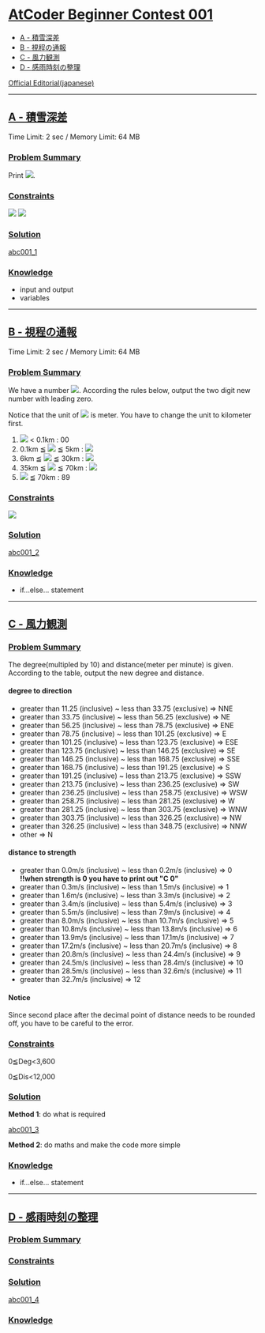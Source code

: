 # [AtCoder Beginner Contest 001](https://atcoder.jp/contests/abc001)

- [A - 積雪深差](https://github.com/xuelei7/mylibrary/blob/master/AtCoder/abc001.md#a---積雪深差)
- [B - 視程の通報](https://github.com/xuelei7/mylibrary/blob/master/AtCoder/abc001.md#b---視程の通報)
- [C - 風力観測](https://github.com/xuelei7/mylibrary/blob/master/AtCoder/abc001.md#c---風力観測)
- [D - 感雨時刻の整理](https://github.com/xuelei7/mylibrary/blob/master/AtCoder/abc001.md#d---感雨時刻の整理)

[Official Editorial(japanese)](https://www.slideshare.net/chokudai/abc001)

---
## [A - 積雪深差](https://atcoder.jp/contests/abc001/tasks/abc001_1)
Time Limit: 2 sec / Memory Limit: 64 MB

### <u>Problem Summary</u>
Print <img src="https://latex.codecogs.com/gif.latex?H_1-H_2" />.

### <u>Constraints</u>
<img src="https://latex.codecogs.com/gif.latex?0\leqslant&space;H_1\leqslant2000" />
<img src="https://latex.codecogs.com/gif.latex?0\leqslant&space;H_2\leqslant2000" />



### <u>Solution</u>
[abc001_1](https://github.com/xuelei7/mylibrary/blob/master/AtCoder/abc001-100/abc001/a.cpp)

### <u>Knowledge</u>
- input and output
- variables


---
## [B - 視程の通報](https://atcoder.jp/contests/abc001/tasks/abc001_2)
Time Limit: 2 sec / Memory Limit: 64 MB

### <u>Problem Summary</u>
We have a number <img src="https://latex.codecogs.com/gif.latex?m" />. According the rules below, output the two digit new number with leading zero.

Notice that the unit of <img src="https://latex.codecogs.com/gif.latex?m" /> is meter. You have to change the unit to kilometer first.

1. <img src="https://latex.codecogs.com/gif.latex?m" /> < 0.1km : 00
2. 0.1km ≦ <img src="https://latex.codecogs.com/gif.latex?m" /> ≦ 5km : <img src="https://latex.codecogs.com/gif.latex?10&space;\times&space;m" />
3. 6km ≦ <img src="https://latex.codecogs.com/gif.latex?m" /> ≦ 30km : <img src="https://latex.codecogs.com/gif.latex?m&plus;50" />
4. 35km ≦ <img src="https://latex.codecogs.com/gif.latex?m" /> ≦ 70km : <img src="https://latex.codecogs.com/gif.latex?(m-30)\div5&plus;80" />
5. <img src="https://latex.codecogs.com/gif.latex?m" /> ≦ 70km : 89

### <u>Constraints</u>
<img src="https://latex.codecogs.com/gif.latex?0\leqslant&space;m\leqslant&space;100,000" />

### <u>Solution</u>
[abc001_2](https://github.com/xuelei7/mylibrary/blob/master/AtCoder/abc001-100/abc001/b.cpp)

### <u>Knowledge</u>
- if...else... statement


---
## [C - 風力観測](https://atcoder.jp/contests/abc001/tasks/abc001_3)

### <u>Problem Summary</u>
The degree(multipled by 10) and distance(meter per minute) is given. According to the table, output the new degree and distance.

#### degree to direction
- greater than 11.25 (inclusive) ~ less than 33.75 (exclusive) ⇒ NNE
- greater than 33.75 (inclusive) ~ less than 56.25 (exclusive) ⇒ NE
- greater than 56.25 (inclusive) ~ less than 78.75 (exclusive) ⇒ ENE
- greater than 78.75 (inclusive) ~ less than 101.25 (exclusive) ⇒ E
- greater than 101.25 (inclusive) ~ less than 123.75 (exclusive) ⇒ ESE
- greater than 123.75 (inclusive) ~ less than 146.25 (exclusive) ⇒ SE
- greater than 146.25 (inclusive) ~ less than 168.75 (exclusive) ⇒ SSE
- greater than 168.75 (inclusive) ~ less than 191.25 (exclusive) ⇒ S
- greater than 191.25 (inclusive) ~ less than 213.75 (exclusive) ⇒ SSW
- greater than 213.75 (inclusive) ~ less than 236.25 (exclusive) ⇒ SW
- greater than 236.25 (inclusive) ~ less than 258.75 (exclusive) ⇒ WSW
- greater than 258.75 (inclusive) ~ less than 281.25 (exclusive) ⇒ W
- greater than 281.25 (inclusive) ~ less than 303.75 (exclusive) ⇒ WNW
- greater than 303.75 (inclusive) ~ less than 326.25 (exclusive) ⇒ NW
- greater than 326.25 (inclusive) ~ less than 348.75 (exclusive) ⇒ NNW
- other ⇒ N

#### distance to strength
- greater than 0.0m/s (inclusive) ~ less than 0.2m/s (inclusive) ⇒ 0 **!!when strength is 0 you have to print out "C 0"**
- greater than 0.3m/s (inclusive) ~ less than 1.5m/s (inclusive) ⇒ 1
- greater than 1.6m/s (inclusive) ~ less than 3.3m/s (inclusive) ⇒ 2
- greater than 3.4m/s (inclusive) ~ less than 5.4m/s (inclusive) ⇒ 3
- greater than 5.5m/s (inclusive) ~ less than 7.9m/s (inclusive) ⇒ 4
- greater than 8.0m/s (inclusive) ~ less than 10.7m/s (inclusive) ⇒ 5
- greater than 10.8m/s (inclusive) ~ less than 13.8m/s (inclusive) ⇒ 6
- greater than 13.9m/s (inclusive) ~ less than 17.1m/s (inclusive) ⇒ 7
- greater than 17.2m/s (inclusive) ~ less than 20.7m/s (inclusive) ⇒ 8
- greater than 20.8m/s (inclusive) ~ less than 24.4m/s (inclusive) ⇒ 9
- greater than 24.5m/s (inclusive) ~ less than 28.4m/s (inclusive) ⇒ 10
- greater than 28.5m/s (inclusive) ~ less than 32.6m/s (inclusive) ⇒ 11
- greater than 32.7m/s (inclusive) ⇒ 12

#### Notice
Since second place after the decimal point of distance needs to be rounded off, you have to be careful to the error.

### <u>Constraints</u>
0≦Deg<3,600

0≦Dis<12,000

### <u>Solution</u>
**Method 1**: do what is required

[abc001_3](https://github.com/xuelei7/mylibrary/blob/master/AtCoder/abc001-100/abc001/c.cpp)

**Method 2**: do maths and make the code more simple

### <u>Knowledge</u>
- if...else... statement



---
## [D - 感雨時刻の整理](https://atcoder.jp/contests/abc001/tasks/abc001_4)

### <u>Problem Summary</u>

### <u>Constraints</u>

### <u>Solution</u>
[abc001_4](https://github.com/xuelei7/mylibrary/blob/master/AtCoder/abc001-100/abc001/d.cpp)

### <u>Knowledge</u>
